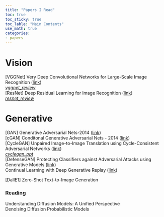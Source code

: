 ```yaml
---
title: "Papers I Read"
toc: true
toc_sticky: true
toc_lable: "Main Contents"
use_math: true
categories:
- papers
---
```




# Vision

[VGGNet] Very Deep Convolutional Networks for Large-Scale Image Recognition ([link](https://arxiv.org/abs/1409.1556)) <br/>[*vggnet_review*](https://jiho314.github.io/assets/paper-review/vggnet_review.pdf) <br/>[ResNet] Deep Residual Learning for Image Recognition ([link](https://www.cv-foundation.org/openaccess/content_cvpr_2016/papers/He_Deep_Residual_Learning_CVPR_2016_paper.pdf)) <br/>[*resnet_review*](https://jiho314.github.io/assets/paper-review/resnet_review.pdf) <br/>



# Generative

[GAN] Generative Adversarial Nets-2014 ([link](https://arxiv.org/abs/1406.2661))  <br/>
[cGAN] Conditonal Generative Adversarial Nets - 2014  ([link](https://arxiv.org/abs/1411.1784)) <br/>
[CycleGAN] Unpaired Image-to-Image Translation using Cycle-Consistent Adversarial Networks ([link](https://arxiv.org/abs/1703.10593))<br/>[*cyclegan_ppt* ](https://jiho314.github.io/assets/presentation/cyclegan_ppt.pdf)<br/>[DefenseGAN] Protecting Classifiers against Adversarial Attacks using Generative Models ([link](https://arxiv.org/abs/1805.06605))<br/>Continual Learning with Deep Generative Replay ([link](https://arxiv.org/abs/1705.08690))<br/>

[DallE1] Zero-Shot Text-to-Image Generation



### Reading

Understanding Diffusion Models: A Unified Perspective <br/>Denoising Diffusion Probabilistic Models <br/>



<!--

```
<details>
<summary>여기를 눌러주세요</summary>
<div markdown="1">       

😎숨겨진 내용😎

</div>
</details>
```

-->
